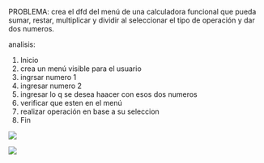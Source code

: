 PROBLEMA: crea el dfd del menú de una calculadora funcional que pueda sumar, restar, multiplicar y dividir al seleccionar el tipo de operación y dar dos numeros.

analisis:

1. Inicio
2. crea un menú visible para el usuario
3. ingrsar numero 1
4. ingresar numero 2
5. ingresar lo q se desea haacer con esos dos numeros
6. verificar que esten en el menú
7. realizar operación en base a su seleccion 
8. Fin

![](file:///C:/Users/VALERIA/OneDrive%20-%20Universidad%20de%20Colima/Escritorio/markdown/mm.png)

![](file:///C:/Users/VALERIA/OneDrive%20-%20Universidad%20de%20Colima/Escritorio/markdown/Ñ.png)